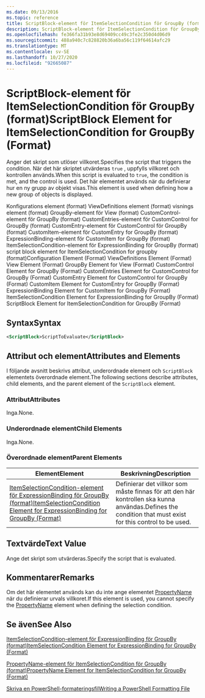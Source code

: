 ```yaml
---
ms.date: 09/13/2016
ms.topic: reference
title: ScriptBlock-element för ItemSelectionCondition för GroupBy (format)
description: ScriptBlock-element för ItemSelectionCondition för GroupBy (format)
ms.openlocfilehash: fe366fa31b93e8d69409cc49c3fe2c350d4d06d9
ms.sourcegitcommit: 488a940c7c828820b36a6ba56c119f64614afc29
ms.translationtype: MT
ms.contentlocale: sv-SE
ms.lasthandoff: 10/27/2020
ms.locfileid: "92665087"
---
```

# <a name="scriptblock-element-for-itemselectioncondition-for-groupby-format"></a><span data-ttu-id="4489b-103">ScriptBlock-element för ItemSelectionCondition för GroupBy (format)</span><span class="sxs-lookup"><span data-stu-id="4489b-103">ScriptBlock Element for ItemSelectionCondition for GroupBy (Format)</span></span>

<span data-ttu-id="4489b-104">Anger det skript som utlöser villkoret.</span><span class="sxs-lookup"><span data-stu-id="4489b-104">Specifies the script that triggers the condition.</span></span> <span data-ttu-id="4489b-105">När det här skriptet utvärderas `true` , uppfylls villkoret och kontrollen används.</span><span class="sxs-lookup"><span data-stu-id="4489b-105">When this script is evaluated to `true`, the condition is met, and the control is used.</span></span> <span data-ttu-id="4489b-106">Det här elementet används när du definierar hur en ny grupp av objekt visas.</span><span class="sxs-lookup"><span data-stu-id="4489b-106">This element is used when defining how a new group of objects is displayed.</span></span>

<span data-ttu-id="4489b-107">Konfigurations element (format) ViewDefinitions element (format) visnings element (format) GroupBy-element för View (format) CustomControl-element för GroupBy (format) CustomEntries-element för CustomControl for GroupBy (format) CustomEntry-element för CustomControl för GroupBy (format) CustomItem-element för CustomEntry for GroupBy (format) ExpressionBinding-element för CustomItem for GroupBy (format) ItemSelectionCondition-element för ExpressionBinding för GroupBy (format) script block element for ItemSelectionCondition for groupby (format)</span><span class="sxs-lookup"><span data-stu-id="4489b-107">Configuration Element (Format) ViewDefinitions Element (Format) View Element (Format) GroupBy Element for View (Format) CustomControl Element for GroupBy (Format) CustomEntries Element for CustomControl for GroupBy (Format) CustomEntry Element for CustomControl for GroupBy (Format) CustomItem Element for CustomEntry for GroupBy (Format) ExpressionBinding Element for CustomItem for GroupBy (Format) ItemSelectionCondition Element for ExpressionBinding for GroupBy (Format) ScriptBlock Element for ItemSelectionCondition for GroupBy (Format)</span></span>

## <a name="syntax"></a><span data-ttu-id="4489b-108">Syntax</span><span class="sxs-lookup"><span data-stu-id="4489b-108">Syntax</span></span>

```xml
<ScriptBlock>ScriptToEvaluate</ScriptBlock>
```

## <a name="attributes-and-elements"></a><span data-ttu-id="4489b-109">Attribut och element</span><span class="sxs-lookup"><span data-stu-id="4489b-109">Attributes and Elements</span></span>

<span data-ttu-id="4489b-110">I följande avsnitt beskrivs attribut, underordnade element och `ScriptBlock` elementets överordnade element.</span><span class="sxs-lookup"><span data-stu-id="4489b-110">The following sections describe attributes, child elements, and the parent element of the `ScriptBlock` element.</span></span>

### <a name="attributes"></a><span data-ttu-id="4489b-111">Attribut</span><span class="sxs-lookup"><span data-stu-id="4489b-111">Attributes</span></span>

<span data-ttu-id="4489b-112">Inga.</span><span class="sxs-lookup"><span data-stu-id="4489b-112">None.</span></span>

### <a name="child-elements"></a><span data-ttu-id="4489b-113">Underordnade element</span><span class="sxs-lookup"><span data-stu-id="4489b-113">Child Elements</span></span>

<span data-ttu-id="4489b-114">Inga.</span><span class="sxs-lookup"><span data-stu-id="4489b-114">None.</span></span>

### <a name="parent-elements"></a><span data-ttu-id="4489b-115">Överordnade element</span><span class="sxs-lookup"><span data-stu-id="4489b-115">Parent Elements</span></span>

|<span data-ttu-id="4489b-116">Element</span><span class="sxs-lookup"><span data-stu-id="4489b-116">Element</span></span>|<span data-ttu-id="4489b-117">Beskrivning</span><span class="sxs-lookup"><span data-stu-id="4489b-117">Description</span></span>|
|-------------|-----------------|
|[<span data-ttu-id="4489b-118">ItemSelectionCondition-element för ExpressionBinding för GroupBy (format)</span><span class="sxs-lookup"><span data-stu-id="4489b-118">ItemSelectionCondition Element for ExpressionBinding for GroupBy (Format)</span></span>](./itemselectioncondition-element-for-expressionbinding-for-groupby-format.md)|<span data-ttu-id="4489b-119">Definierar det villkor som måste finnas för att den här kontrollen ska kunna användas.</span><span class="sxs-lookup"><span data-stu-id="4489b-119">Defines the condition that must exist for this control to be used.</span></span>|

## <a name="text-value"></a><span data-ttu-id="4489b-120">Textvärde</span><span class="sxs-lookup"><span data-stu-id="4489b-120">Text Value</span></span>

<span data-ttu-id="4489b-121">Ange det skript som utvärderas.</span><span class="sxs-lookup"><span data-stu-id="4489b-121">Specify the script that is evaluated.</span></span>

## <a name="remarks"></a><span data-ttu-id="4489b-122">Kommentarer</span><span class="sxs-lookup"><span data-stu-id="4489b-122">Remarks</span></span>

<span data-ttu-id="4489b-123">Om det här elementet används kan du inte ange elementet [PropertyName](./propertyname-element-for-itemselectioncondition-for-groupby-format.md) när du definierar urvals villkoret.</span><span class="sxs-lookup"><span data-stu-id="4489b-123">If this element is used, you cannot specify the [PropertyName](./propertyname-element-for-itemselectioncondition-for-groupby-format.md) element when defining the selection condition.</span></span>

## <a name="see-also"></a><span data-ttu-id="4489b-124">Se även</span><span class="sxs-lookup"><span data-stu-id="4489b-124">See Also</span></span>

[<span data-ttu-id="4489b-125">ItemSelectionCondition-element för ExpressionBinding för GroupBy (format)</span><span class="sxs-lookup"><span data-stu-id="4489b-125">ItemSelectionCondition Element for ExpressionBinding for GroupBy (Format)</span></span>](./itemselectioncondition-element-for-expressionbinding-for-groupby-format.md)

[<span data-ttu-id="4489b-126">PropertyName-element för ItemSelectionCondition för GroupBy (format)</span><span class="sxs-lookup"><span data-stu-id="4489b-126">PropertyName Element for ItemSelectionCondition for GroupBy (Format)</span></span>](./propertyname-element-for-itemselectioncondition-for-groupby-format.md)

[<span data-ttu-id="4489b-127">Skriva en PowerShell-formateringsfil</span><span class="sxs-lookup"><span data-stu-id="4489b-127">Writing a PowerShell Formatting File</span></span>](./writing-a-powershell-formatting-file.md)
